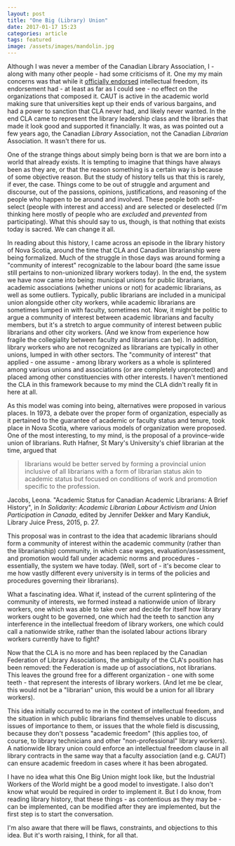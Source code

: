 ```yaml
---
layout: post
title: "One Big (Library) Union"
date: 2017-01-17 15:23
categories: article
tags: featured
image: /assets/images/mandolin.jpg
---
```


Although I was never a member of the Canadian Library Association, I -
along with many other people - had some criticisms of it. One my my main
concerns was that while it [officially
endorsed](http://cla.ca/wp-content/uploads/CLA_Intellectual_Freedom_Position_Stmt_27sept2015_ltrhd.pdf)
intellectual freedom, its endorsement had - at least as far as I could
see - no effect on the organizations that composed it. CAUT is active
in the academic world making sure that universities kept up their ends
of various bargains, and had a power to sanction that CLA never had, and
likely never wanted. In the end CLA came to represent the library
leadership class and the libraries that made it look good and supported
it financially. It was, as was pointed out a few years ago, the Canadian
*Library* Association, not the Canadian *Librarian* Association. It
wasn't there for us.

One of the strange things about simply being born is that we are born
into a world that already exists. It is tempting to imagine that things
have always been as they are, or that the reason something is a certain
way is because of some objective reason. But the study of history tells
us that this is rarely, if ever, the case. Things come to be out of
struggle and argument and discourse, out of the passions, opinions,
justifications, and reasoning of the people who happen to be around and
involved. These people both self-select (people with interest and
access) and are selected or deselected (I'm thinking here mostly of
people who are *excluded* and *prevented* from participating). What this
should say to us, though, is that nothing that exists today is sacred.
We can change it all.

In reading about this history, I came across an episode in the library
history of Nova Scotia, around the time that CLA and Canadian
librarianship were being formalized. Much of the struggle in those days
was around forming a "community of interest" recognizable to the labour
board (the same issue still pertains to non-unionized library workers
today). In the end, the system we have now came into being: municipal
unions for public librarians, academic associations (whether unions or
not) for academic librarians, as well as some outliers. Typically,
public librarians are included in a municipal union alongside other city
workers, while academic librarians are sometimes lumped in with faculty,
sometimes not. Now, it might be politic to argue a community of interest
between academic librarians and faculty members, but it's a stretch to
argue community of interest between public librarians and other city
workers. (And we know from experience how fragile the collegiality
between faculty and librarians can be). In addition, library workers who are not recognized as
librarians are typically in other unions, lumped in with other sectors.
The "community of interest" that applied - one assume - among library
workers as a whole is splintered among various unions and associations
(or are completely unprotected) and placed among other constituencies
with other interests. I haven't mentioned the CLA in this framework
because to my mind the CLA didn't really fit in here at all.

As this model was coming into being, alternatives were proposed in
various places. In 1973, a debate over the proper form of organization,
especially as it pertained to the guarantee of academic or faculty
status and tenure, took place in Nova Scotia, where various models of organization were proposed. One of the most interesting, to my mind, is the proposal of a province-wide union of librarians. Ruth Hafner, St Mary's
University's chief librarian at the time, argued that

>librarians would be better served by forming a provincial union
>inclusive of all librarians with a form of librarian status akin to
>academic status but focused on conditions of work and promotion specific
>to the profession.

Jacobs, Leona. "Academic Status for Canadian Academic Librarians: A
Brief History", in *In Solidarity: Academic Librarian Labour Activism
and Union Participation in Canada*, edited by Jennifer Dekker and Mary
Kandiuk, Library Juice Press, 2015, p. 27.

This proposal was in contrast to the idea that academic librarians
should form a community of interest within the academic community
(rather than the librarianship) community, in which case wages,
evaluation/assessment, and promotion would fall under academic norms and
procedures - essentially, the system we have today. (Well, sort of -
it's become clear to me how vastly different every university is in
terms of the policies and procedures governing their librarians).

What a fascinating idea. What if, instead of the current splintering of
the community of interests, we formed instead a nationwide union of
library workers, one which was able to take over and decide for itself
how library workers ought to be governed, one which had the teeth to
sanction any interference in the intellectual freedom of library
workers, one which could call a nationwide strike, rather than the
isolated labour actions library workers currently have to fight?

Now that the CLA is no more and has been replaced by the Canadian
Federation of Library Associations, the ambiguity of the CLA's position
has been removed: the Federation is made up of associations, not
librarians. This leaves the ground free for a different organization -
one with some teeth - that represent the interests of library workers.
(And let me be clear, this would not be a "librarian" union, this would
be a union for all library workers).

This idea initially occurred to me in the context of intellectual
freedom, and the situation in which public librarians find themselves
unable to discuss issues of importance to them, or issues that the whole
field is discussing, because they don't possess "academic freedom" (this
applies too, of course, to library technicians and other
"non-professional" library workers). A nationwide library union could
enforce an intellectual freedom clause in all library contracts in the
same way that a faculty association (and e.g. CAUT) can ensure academic
freedom in cases where it has been abrogated.

I have no idea what this One Big Union might look like, but the
Industrial Workers of the World might be a good model to investigate. I
also don't know what would be required in order to implement it. But I
do know, from reading library history, that these things - as
contentious as they may be - can be implemented, can be modified after
they are implemented, but the first step is to start the conversation.

I'm also aware that there will be flaws, constraints, and objections to
this idea. But it's worth raising, I think, for all that.
